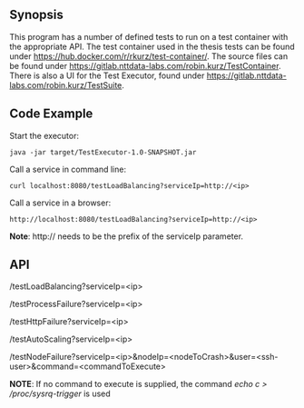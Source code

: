## Synopsis

This program has a number of defined tests to run on a test container with the appropriate API.
The test container used in the thesis tests can be found under https://hub.docker.com/r/rkurz/test-container/.
The source files can be found under https://gitlab.nttdata-labs.com/robin.kurz/TestContainer.
There is also a UI for the Test Executor, found under https://gitlab.nttdata-labs.com/robin.kurz/TestSuite.

## Code Example

Start the executor:
```
java -jar target/TestExecutor-1.0-SNAPSHOT.jar
```

Call a service in command line: 
```
curl localhost:8080/testLoadBalancing?serviceIp=http://<ip>
```

Call a service in a browser:
```
http://localhost:8080/testLoadBalancing?serviceIp=http://<ip>
```
**Note**: http:// needs to be the prefix of the serviceIp parameter.

## API

/testLoadBalancing?serviceIp=\<ip\>

/testProcessFailure?serviceIp=\<ip\>

/testHttpFailure?serviceIp=\<ip\>

/testAutoScaling?serviceIp=\<ip\>

/testNodeFailure?serviceIp=\<ip\>&nodeIp=\<nodeToCrash\>&user=\<ssh-user\>&command=\<commandToExecute\>

**NOTE**: If no command to execute is supplied, the command *echo c > /proc/sysrq-trigger* is used


